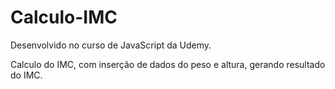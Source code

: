 # Calculo-IMC

Desenvolvido no curso de JavaScript da Udemy. 

Calculo do IMC, com inserção de dados do peso e altura, gerando resultado do IMC. 
